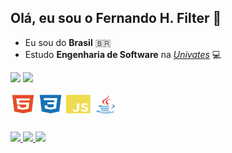 ## Olá, eu sou o Fernando H. Filter :wave:
- Eu sou do **Brasil** 🇧🇷
- Estudo **Engenharia de Software** na *[Univates](https://www.univates.br/)* 💻

<div>
    <img height="180em" src="https://github-readme-stats.vercel.app/api?username=NandoFilter&show_icons=true&theme=tokyonight&include_all_commits=true&count_private=true"/>
    <img height="180em" src="https://github-readme-stats.vercel.app/api/top-langs/?username=NandoFilter&layout=compact&langs_count=16&theme=tokyonight"/>
</div>

<div style="display: inline-block"><br>
    <img alt="Nando-HTML" align="center" width="40" height="30" src="https://raw.githubusercontent.com/devicons/devicon/master/icons/html5/html5-plain.svg">
    <img alt="Nando-CSS" align="center" width="40" height="30" src="https://raw.githubusercontent.com/devicons/devicon/master/icons/css3/css3-plain.svg">
    <img alt="Nando-JS" align="center" width="40" height="30" src="https://raw.githubusercontent.com/devicons/devicon/master/icons/javascript/javascript-plain.svg">
    <img alt="Nando-Java" align="center" width="40" height="30" src="https://raw.githubusercontent.com/devicons/devicon/master/icons/java/java-original.svg">
</div>

##

<div>
    <a href="https://www.linkedin.com/in/fernandofilter/" target="_blank">
        <img src="https://img.shields.io/badge/-LinkedIn-%230077B5?style=for-the-badge&logo=linkedin&logoColor=white" target="_blank">
    </a>
    <a href = "mailto:fernandohfilter10@gmail.com">
        <img src="https://img.shields.io/badge/-Gmail-%23333?style=for-the-badge&logo=gmail&logoColor=white" target="_blank">
    </a>
    <a href = "https://open.spotify.com/user/cowhnzq8aiuhgqeuywhshaowd?si=3e71e9c420394d17">
        <img src="https://img.shields.io/badge/-Spotify-1db954?style=for-the-badge&logo=spotify&logoColor=white" target="_blank">
    </a>
</div>
